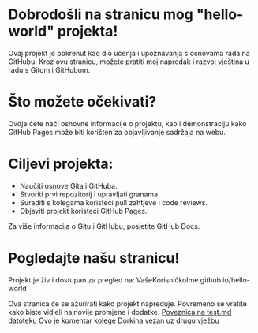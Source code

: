 # Dobrodošli na stranicu mog "hello-world" projekta!

Ovaj projekt je pokrenut kao dio učenja i upoznavanja s osnovama rada na GitHubu. Kroz ovu stranicu, možete pratiti moj napredak i razvoj vještina u radu s Gitom i GitHubom.
# Što možete očekivati?
 Ovdje ćete naći osnovne informacije o projektu, kao i demonstraciju kako GitHub Pages može biti korišten za objavljivanje sadržaja na webu.
# Ciljevi projekta:

   * Naučiti osnove Gita i GitHuba.
   * Stvoriti prvi repozitorij i upravljati granama.
   * Suraditi s kolegama koristeći pull zahtjeve i code reviews.
   * Objaviti projekt koristeći GitHub Pages.

Za više informacija o Gitu i GitHubu, posjetite GitHub Docs.
# Pogledajte našu stranicu!

Projekt je živ i dostupan za pregled na: VašeKorisničkoIme.github.io/hello-world

Ova stranica će se ažurirati kako projekt napreduje. Povremeno se vratite kako biste vidjeli najnovije promjene i dodatke.
[Poveznica na test.md datoteku](test.md)
Ovo je komentar kolege Dorkina vezan uz drugu vježbu
